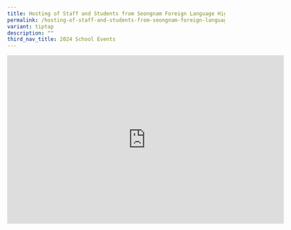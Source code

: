 ```yaml
---
title: Hosting of Staff and Students from Seongnam Foreign Language High School
permalink: /hosting-of-staff-and-students-from-seongnam-foreign-language-high-school/
variant: tiptap
description: ""
third_nav_title: 2024 School Events
---
```

<div class="iframe-wrapper">
<iframe height="389" width="640" allowfullscreen="true" frameborder="0" src="https://docs.google.com/presentation/d/e/2PACX-1vRTHC_JRiSW395Xx3U8zOnuESqNKCOfoaMV9aBM6nwIQaSQQCzuF-DrRANupQOqlw/embed?start=true&amp;loop=true&amp;delayms=3000"></iframe>
</div>
<p></p>